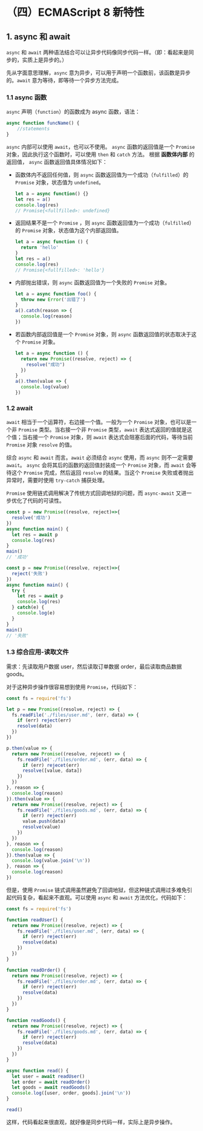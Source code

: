 # （四）ECMAScript 8 新特性

## 1. async 和 await

`async` 和 `await` 两种语法结合可以让异步代码像同步代码一样。（即：看起来是同步的，实质上是异步的。）

先从字面意思理解，`async` 意为异步，可以用于声明一个函数前，该函数是异步的。`await` 意为等待，即等待一个异步方法完成。

### 1.1 async 函数

`async` 声明（`function`）的函数成为 async 函数，语法：
```js
async function funcName() {
    //statements 
}
```
`async` 内部可以使用 `await`，也可以不使用。
`async` 函数的返回值是一个 `Promise` 对象，因此执行这个函数时，可以使用 `then` 和 `catch` 方法。
根据 **函数体内部** 的返回值， `async` 函数返回值具体情况如下：
- 函数体内不返回任何值，则 `async` 函数返回值为一个成功（`fulfilled`）的 `Promise` 对象，状态值为 `undefined`。
  ```js
  let a = async function() {}
  let res = a()
  console.log(res)
  // Promise{<fullfilled>: undefined}
  ```
- 返回结果不是一个 `Promise` ，则 `async` 函数返回值为一个成功（`fulfilled`）的 `Promise` 对象，状态值为这个内部返回值。
  ```js
  let a = async function () {
    return 'hello'
  }
  let res = a()
  console.log(res) 
  // Promise{<fullfilled>: 'hello'}
  ```
- 内部抛出错误，则 `async` 函数返回值为一个失败的 `Promise` 对象。
  ```js
  let a = async function foo() {
    throw new Error('出错了')
  }
  a().catch(reason => {
    console.log(reason)
  })
  ```
- 若函数内部返回值是一个 `Promise` 对象，则 `async` 函数返回值的状态取决于这个 `Promise` 对象。
  ```js
  let a = async function () {
    return new Promise((resolve, reject) => {
      resolve("成功")
    })
  }
  a().then(value => {
    console.log(value)
  })
  ```

### 1.2 await

`await` 相当于一个运算符，右边接一个值。一般为一个 `Promise` 对象，也可以是一个非 `Promise` 类型。当右接一个非 `Promise` 类型，`await` 表达式返回的值就是这个值；当右接一个 `Promise` 对象，则 `await` 表达式会阻塞后面的代码，等待当前 `Promise` 对象 `resolve` 的值。

综合 `async` 和 `await` 而言。`await` 必须结合 `async` 使用，而 `async` 则不一定需要 `await`。 `async` 会将其后的函数的返回值封装成一个 `Promise` 对象，而 `await` 会等待这个 `Promise` 完成，然后返回 `resolve` 的结果。当这个 `Promise` 失败或者抛出异常时，需要时使用 `try-catch` 捕获处理。

`Promise` 使用链式调用解决了传统方式回调地狱的问题，而 `async-await` 又进一步优化了代码的可读性。

```js
const p = new Promise((resolve, reject)=>{
  resolve('成功')
})
async function main() {
  let res = await p
  console.log(res)
}
main()
// '成功'
```
```js
const p = new Promise((resolve, reject)=>{
  reject('失败')
})
async function main() {
  try {
    let res = await p
    console.log(res)
  } catch(e) {
    console.log(e)
  }
}
main()
// '失败'
```

### 1.3 综合应用-读取文件

需求：先读取用户数据 user，然后读取订单数据 order，最后读取商品数据 goods。

对于这种异步操作很容易想到使用 `Promise`，代码如下：
```js
const fs = require('fs')

let p = new Promise((resolve, reject) => {
  fs.readFile('./files/user.md', (err, data) => {
    if (err) reject(err)
    resolve(data)
  })
})

p.then(value => {
  return new Promise((resolve, rejecet) => {
    fs.readFile('./files/order.md', (err, data) => {
      if (err) rejecet(err)
      resolve([value, data])
    })
  })
}, reason => {
  console.log(reason)
}).then(value => {
  return new Promise((resolve, reject) => {
    fs.readFile('./files/goods.md', (err, data) => {
      if (err) reject(err)
      value.push(data)
      resolve(value)
    })
  })
}, reason => {
  console.log(reason)
}).then(value => {
  console.log(value.join('\n'))
}, reason => {
  console.log(reason)
})
```
但是，使用 `Promise` 链式调用虽然避免了回调地狱，但这种链式调用过多难免引起代码复杂，看起来不直观。可以使用 `async` 和 `await` 方法优化，代码如下：
```js
const fs = require('fs')

function readUser() {
  return new Promise((resolve, reject) => {
    fs.readFile('./files/user.md', (err, data) => {
      if (err) reject(err)
      resolve(data)
    })
  })
}

function readOrder() {
  return new Promise((resolve, reject) => {
    fs.readFile('./files/order.md', (err, data) => {
      if (err) reject(err)
      resolve(data)
    })
  })
}

function readGoods() {
  return new Promise((resolve, reject) => {
    fs.readFile('./files/goods.md', (err, data) => {
      if (err) reject(err)
      resolve(data)
    })
  })
}

async function read() {
  let user = await readUser()
  let order = await readOrder()
  let goods = await readGoods()
  console.log([user, order, goods].join('\n'))
}

read()
```
这样，代码看起来很直观，就好像是同步代码一样，实际上是异步操作。